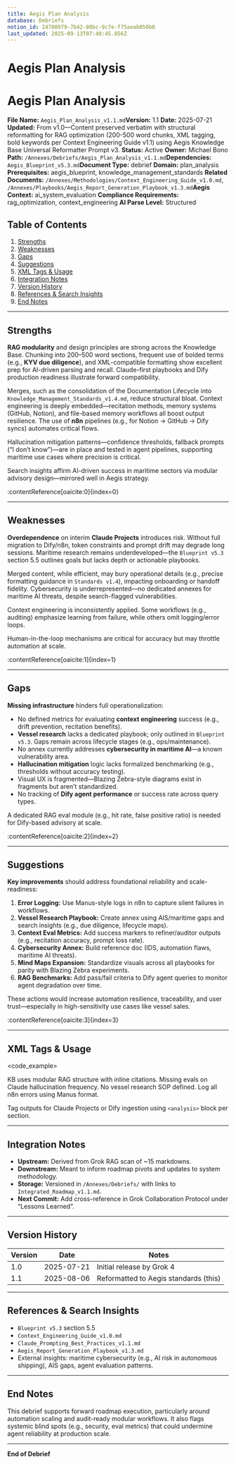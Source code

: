 ```yaml
---
title: Aegis Plan Analysis
database: Debriefs
notion_id: 24780979-7b42-80bc-9c7e-f75aeab050b0
last_updated: 2025-09-13T07:40:45.856Z
---
```


# Aegis Plan Analysis


# Aegis Plan Analysis


**File Name:** `Aegis_Plan_Analysis_v1.1.md`**Version:** 1.1
**Date:** 2025-07-21
**Updated:** From v1.0—Content preserved verbatim with structural reformatting for RAG optimization (200-500 word chunks, XML tagging, bold keywords per Context Engineering Guide v1.1) using Aegis Knowledge Base Universal Reformatter Prompt v3.
**Status:** Active
**Owner:** Michael Bono
**Path:** `/Annexes/Debriefs/Aegis_Plan_Analysis_v1.1.md`**Dependencies:** `Aegis_Blueprint_v5.3.md`**Document Type:** debrief
**Domain:** plan\_analysis
**Prerequisites:** aegis\_blueprint, knowledge\_management\_standards
**Related Documents:** `/Annexes/Methodologies/Context_Engineering_Guide_v1.0.md`, `/Annexes/Playbooks/Aegis_Report_Generation_Playbook_v1.3.md`**Aegis Context:** ai\_system\_evaluation
**Compliance Requirements:** rag\_optimization, context\_engineering
**AI Parse Level:** Structured


## Table of Contents

1. [Strengths](https://www.notion.so/238809797b4280eb8ebedc8831cecb0d?v=238809797b428016b5d0000c8a271427&p=247809797b4280bc9c7ef75aeab050b0&pm=s#strengths)
2. [Weaknesses](https://www.notion.so/238809797b4280eb8ebedc8831cecb0d?v=238809797b428016b5d0000c8a271427&p=247809797b4280bc9c7ef75aeab050b0&pm=s#weaknesses)
3. [Gaps](https://www.notion.so/238809797b4280eb8ebedc8831cecb0d?v=238809797b428016b5d0000c8a271427&p=247809797b4280bc9c7ef75aeab050b0&pm=s#gaps)
4. [Suggestions](https://www.notion.so/238809797b4280eb8ebedc8831cecb0d?v=238809797b428016b5d0000c8a271427&p=247809797b4280bc9c7ef75aeab050b0&pm=s#suggestions)
5. [XML Tags & Usage](https://www.notion.so/238809797b4280eb8ebedc8831cecb0d?v=238809797b428016b5d0000c8a271427&p=247809797b4280bc9c7ef75aeab050b0&pm=s#xml-tags--usage)
6. [Integration Notes](https://www.notion.so/238809797b4280eb8ebedc8831cecb0d?v=238809797b428016b5d0000c8a271427&p=247809797b4280bc9c7ef75aeab050b0&pm=s#integration-notes)
7. [Version History](https://www.notion.so/238809797b4280eb8ebedc8831cecb0d?v=238809797b428016b5d0000c8a271427&p=247809797b4280bc9c7ef75aeab050b0&pm=s#version-history)
8. [References & Search Insights](https://www.notion.so/238809797b4280eb8ebedc8831cecb0d?v=238809797b428016b5d0000c8a271427&p=247809797b4280bc9c7ef75aeab050b0&pm=s#references--search-insights)
9. [End Notes](https://www.notion.so/238809797b4280eb8ebedc8831cecb0d?v=238809797b428016b5d0000c8a271427&p=247809797b4280bc9c7ef75aeab050b0&pm=s#end-notes)

---


## Strengths


**RAG modularity** and design principles are strong across the Knowledge Base. Chunking into 200–500 word sections, frequent use of bolded terms (e.g., **KYV due diligence**), and XML-compatible formatting show excellent prep for AI-driven parsing and recall. Claude-first playbooks and Dify production readiness illustrate forward compatibility.


Merges, such as the consolidation of the Documentation Lifecycle into `Knowledge_Management_Standards_v1.4.md`, reduce structural bloat. Context engineering is deeply embedded—recitation methods, memory systems (GitHub, Notion), and file-based memory workflows all boost output resilience. The use of **n8n** pipelines (e.g., for Notion → GitHub → Dify syncs) automates critical flows.


<important>


Hallucination mitigation patterns—confidence thresholds, fallback prompts (“I don’t know”)—are in place and tested in agent pipelines, supporting maritime use cases where precision is critical.


</important>


<context>


Search insights affirm AI-driven success in maritime sectors via modular advisory design—mirrored well in Aegis strategy.


</context>:contentReference[oaicite:0]{index=0}


---


## Weaknesses


**Overdependence** on interim **Claude Projects** introduces risk. Without full migration to Dify/n8n, token constraints and prompt drift may degrade long sessions. Maritime research remains underdeveloped—the `Blueprint v5.3` section 5.5 outlines goals but lacks depth or actionable playbooks.


Merged content, while efficient, may bury operational details (e.g., precise formatting guidance in `Standards v1.4`), impacting onboarding or handoff fidelity. Cybersecurity is underrepresented—no dedicated annexes for maritime AI threats, despite search-flagged vulnerabilities.


<thinking>


Context engineering is inconsistently applied. Some workflows (e.g., auditing) emphasize learning from failure, while others omit logging/error loops.


</thinking>


<important>


Human-in-the-loop mechanisms are critical for accuracy but may throttle automation at scale.


</important>:contentReference[oaicite:1]{index=1}


---


## Gaps


**Missing infrastructure** hinders full operationalization:

- No defined metrics for evaluating **context engineering** success (e.g., drift prevention, recitation benefits).
- **Vessel research** lacks a dedicated playbook; only outlined in `Blueprint v5.3`. Gaps remain across lifecycle stages (e.g., ops/maintenance).
- No annex currently addresses **cybersecurity in maritime AI**—a known vulnerability area.
- **Hallucination mitigation** logic lacks formalized benchmarking (e.g., thresholds without accuracy testing).
- Visual UX is fragmented—Blazing Zebra-style diagrams exist in fragments but aren’t standardized.
- No tracking of **Dify agent performance** or success rate across query types.

<example>


A dedicated RAG eval module (e.g., hit rate, false positive ratio) is needed for Dify-based advisory at scale.


</example>:contentReference[oaicite:2]{index=2}


---


## Suggestions


**Key improvements** should address foundational reliability and scale-readiness:

1. **Error Logging:** Use Manus-style logs in n8n to capture silent failures in workflows.
2. **Vessel Research Playbook:** Create annex using AIS/maritime gaps and search insights (e.g., due diligence, lifecycle maps).
3. **Context Eval Metrics:** Add success markers to refiner/auditor outputs (e.g., recitation accuracy, prompt loss rate).
4. **Cybersecurity Annex:** Build reference doc (IDS, automation flaws, maritime AI threats).
5. **Mind Maps Expansion:** Standardize visuals across all playbooks for parity with Blazing Zebra experiments.
6. **RAG Benchmarks:** Add pass/fail criteria to Dify agent queries to monitor agent degradation over time.

<answer>


These actions would increase automation resilience, traceability, and user trust—especially in high-sensitivity use cases like vessel sales.


</answer>:contentReference[oaicite:3]{index=3}


---


## XML Tags & Usage


\<code\_example>


<analysis>
<strength>KB uses modular RAG structure with inline citations.</strength>
<weakness>Missing evals on Claude hallucination frequency.</weakness>
<gap>No vessel research SOP defined.</gap>
<suggestion>Log all n8n errors using Manus format.</suggestion>
</analysis>
</code_example>


<important>


Tag outputs for Claude Projects or Dify ingestion using `<analysis>` block per section.


</important>


---


## Integration Notes

- **Upstream:** Derived from Grok RAG scan of \~15 markdowns.
- **Downstream:** Meant to inform roadmap pivots and updates to system methodology.
- **Storage:** Versioned in `/Annexes/Debriefs/` with links to `Integrated_Roadmap_v1.1.md`.
- **Next Commit:** Add cross-reference in Grok Collaboration Protocol under “Lessons Learned”.

---


## Version History


| Version | Date       | Notes                                 |
| ------- | ---------- | ------------------------------------- |
| 1.0     | 2025-07-21 | Initial release by Grok 4             |
| 1.1     | 2025-08-06 | Reformatted to Aegis standards (this) |


---


## References & Search Insights

- `Blueprint v5.3` section 5.5
- `Context_Engineering_Guide_v1.0.md`
- `Claude_Prompting_Best_Practices_v1.1.md`
- `Aegis_Report_Generation_Playbook_v1.3.md`
- External insights: maritime cybersecurity (e.g., AI risk in autonomous shipping), AIS gaps, agent evaluation patterns.

---


## End Notes


This debrief supports forward roadmap execution, particularly around automation scaling and audit-ready modular workflows. It also flags systemic blind spots (e.g., security, eval metrics) that could undermine agent reliability at production scale.


---


**End of Debrief**

